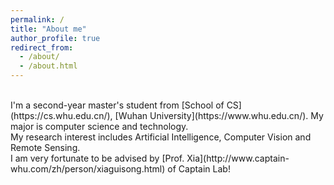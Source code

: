 ```yaml
---
permalink: /
title: "About me"
author_profile: true
redirect_from: 
  - /about/
  - /about.html
---
```

<br>
I'm a second-year master's student from [School of CS](https://cs.whu.edu.cn/), [Wuhan University](https://www.whu.edu.cn/).
My major is computer science and technology.<br>
My research interest includes Artificial Intelligence, Computer Vision and Remote Sensing.<br>
I am very fortunate to be advised by [Prof. Xia](http://www.captain-whu.com/zh/person/xiaguisong.html) of Captain Lab!

